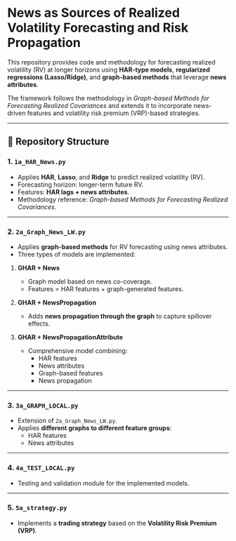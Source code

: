 # News as Sources of Realized Volatility Forecasting and Risk Propagation

This repository provides code and methodology for forecasting realized volatility (RV) at longer horizons using **HAR-type models**, **regularized regressions (Lasso/Ridge)**, and **graph-based methods** that leverage **news attributes**.  

The framework follows the methodology in *Graph-based Methods for Forecasting Realized Covariances* and extends it to incorporate news-driven features and volatility risk premium (VRP)-based strategies.  

---

## 📂 Repository Structure

### 1. `1a_HAR_News.py`
- Applies **HAR**, **Lasso**, and **Ridge** to predict realized volatility (RV).  
- Forecasting horizon: longer-term future RV.  
- Features: **HAR lags + news attributes**.  
- Methodology reference: *Graph-based Methods for Forecasting Realized Covariances*.  

---

### 2. `2a_Graph_News_LW.py`
- Applies **graph-based methods** for RV forecasting using news attributes.  
- Three types of models are implemented:

1. **GHAR + News**  
   - Graph model based on news co-coverage.  
   - Features = HAR features + graph-generated features.  

2. **GHAR + NewsPropagation**  
   - Adds **news propagation through the graph** to capture spillover effects.  

3. **GHAR + NewsPropagationAttribute**  
   - Comprehensive model combining:  
     - HAR features  
     - News attributes  
     - Graph-based features  
     - News propagation  

---

### 3. `3a_GRAPH_LOCAL.py`
- Extension of `2a_Graph_News_LW.py`.  
- Applies **different graphs to different feature groups**:  
  - HAR features  
  - News attributes  

---

### 4. `4a_TEST_LOCAL.py`
- Testing and validation module for the implemented models.  

---

### 5. `5a_strategy.py`
- Implements a **trading strategy** based on the **Volatility Risk Premium (VRP)**. 
